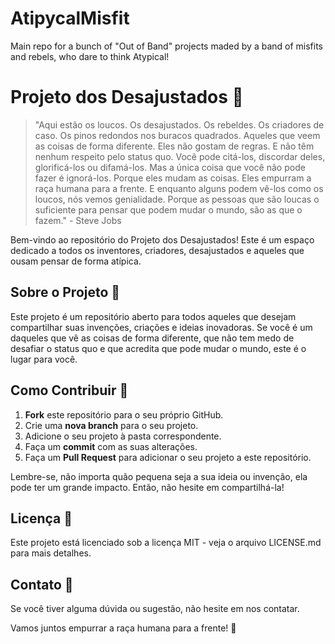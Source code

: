 # AtipycalMisfit
Main repo for a bunch of "Out of Band" projects maded by a band of misfits and rebels, who dare to think Atypical!


# Projeto dos Desajustados 🚀

> "Aqui estão os loucos. Os desajustados. Os rebeldes. Os criadores de caso. Os pinos redondos nos buracos quadrados. Aqueles que veem as coisas de forma diferente. Eles não gostam de regras. E não têm nenhum respeito pelo status quo. Você pode citá-los, discordar deles, glorificá-los ou difamá-los. Mas a única coisa que você não pode fazer é ignorá-los. Porque eles mudam as coisas. Eles empurram a raça humana para a frente. E enquanto alguns podem vê-los como os loucos, nós vemos genialidade. Porque as pessoas que são loucas o suficiente para pensar que podem mudar o mundo, são as que o fazem." - Steve Jobs

Bem-vindo ao repositório do Projeto dos Desajustados! Este é um espaço dedicado a todos os inventores, criadores, desajustados e aqueles que ousam pensar de forma atípica.

## Sobre o Projeto 📖

Este projeto é um repositório aberto para todos aqueles que desejam compartilhar suas invenções, criações e ideias inovadoras. Se você é um daqueles que vê as coisas de forma diferente, que não tem medo de desafiar o status quo e que acredita que pode mudar o mundo, este é o lugar para você.

## Como Contribuir 🤝

1. **Fork** este repositório para o seu próprio GitHub.
2. Crie uma **nova branch** para o seu projeto.
3. Adicione o seu projeto à pasta correspondente.
4. Faça um **commit** com as suas alterações.
5. Faça um **Pull Request** para adicionar o seu projeto a este repositório.

Lembre-se, não importa quão pequena seja a sua ideia ou invenção, ela pode ter um grande impacto. Então, não hesite em compartilhá-la!

## Licença 📄

Este projeto está licenciado sob a licença MIT - veja o arquivo LICENSE.md para mais detalhes.

## Contato 📧

Se você tiver alguma dúvida ou sugestão, não hesite em nos contatar.

Vamos juntos empurrar a raça humana para a frente! 🚀
